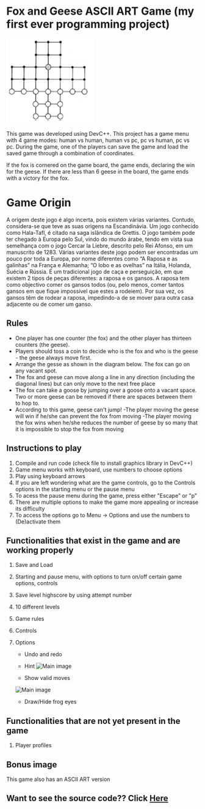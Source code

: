 # Fox and Geese ASCII ART Game (my first ever programming project)

![Main image](./geese2.png)

This game was developed using DevC++. This project has a game menu with 4 game modes: human vs human, human vs pc, pc vs human, pc vs pc. During the game, one of the players can save the game and load the saved game through a combination of coordinates.

If the fox is cornered on the game board, the game ends, declaring the win for the geese. If there are less than 6 geese in the board, the game ends with a victory for the fox.

# Game Origin

A origem deste jogo é algo incerta, pois existem várias variantes. Contudo, considera-se que teve as suas origens na Escandinávia. Um jogo conhecido como Hala-Tafl, é citado na saga islândica de Grettis. O jogo também pode ter chegado à Europa pelo Sul, vindo do mundo árabe, tendo em vista sua semelhança com o jogo Cercar la Liebre, descrito pelo Rei Afonso, em um manuscrito de 1283.
	Várias variantes deste jogo podem ser encontradas um pouco por toda a Europa, por nome diferentes como “A Raposa e as galinhas” na França e Alemanha; “O lobo e as ovelhas” na Itália, Holanda, Suécia e Rússia.
	É um tradicional jogo de caça e perseguição, em que existem 2 tipos de peças diferentes: a raposa e os gansos. A raposa tem como objectivo comer os gansos todos (ou, pelo menos, comer tantos gansos em que fique impossível que estes a rodeiem). Por sua vez, os gansos têm de rodear a raposa, impedindo-a de se mover para outra casa adjacente ou de comer um ganso.


## Rules

- One player has one counter (the fox) and the other player has thirteen counters (the geese).
- Players should toss a coin to decide who is the fox and who is the geese - the geese always move first.
- Arrange the gesse as shown in the diagram below. The fox can go on any vacant spot.
- The fox and geese can move along a line in any direction (including the diagonal lines) but can only move to the next free place
- The fox can take a goose by jumping over a goose onto a vacant space. Two or more geese can be removed if there are spaces between them to hop to.
- According to this game, geese can't jump!
-The player moving the geese will win if he/she can prevent the fox from moving
-The player moving the fox wins when he/she reduces the number of geese by so many that it is impossible to stop the fox from moving

## Instructions to play

1. Compile and run code (check file to install graphics library in DevC++)
2. Game menu works with keyboard, use numbers to choose options
3. Play using keyboard arrows
4. If you are left wondering what are the game controls, go to the Controls options in the starting menu or the pause menu
5. To acess the pause menu during the game, press either "Escape" or "p"
6. There are multiple options to make the game more appealing or increase its difficulty
7. To access the options go to Menu -> Options and use the numbers to (De)activate them

## Functionalities that exist in the game and are working properly

1. Save and Load
2. Starting and pause menu, with options to turn on/off certain game options, controls
3. Save level highscore by using attempt number
4. 10 different levels
5. Game rules
6. Controls
7. Options
    - Undo and redo
    - Hint
        ![Main image](./kaeru8.png)

    - Show valid moves

    ![Main image](./kaeru6.png)

    - Draw/Hide frog eyes

## Functionalities that are not yet present in the game

1. Player profiles

## Bonus image

This game also has an ASCII ART version


## Want to see the source code?? Click **[Here](./src/)**
